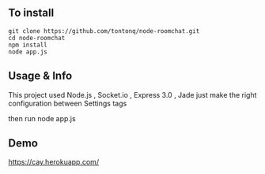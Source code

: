 ## To install

    git clone https://github.com/tontonq/node-roomchat.git
    cd node-roomchat
    npm install
    node app.js

## Usage & Info

This project used Node.js , Socket.io , Express 3.0 , Jade
just make the right configuration  between Settings tags

then run
    node app.js

## Demo

https://cay.herokuapp.com/
